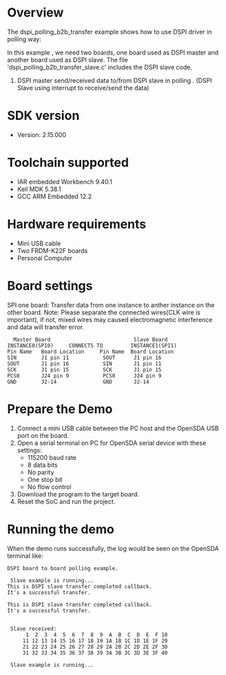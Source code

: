 Overview
========
The dspi_polling_b2b_transfer example shows how to use DSPI driver in polling way:

In this example , we need two boards, one board used as DSPI master and another board used as DSPI slave.
The file 'dspi_polling_b2b_transfer_slave.c' includes the DSPI slave code.

1. DSPI master send/received data to/from DSPI slave in polling . (DSPI Slave using interrupt to receive/send the data)

SDK version
===========
- Version: 2.15.000

Toolchain supported
===================
- IAR embedded Workbench  9.40.1
- Keil MDK  5.38.1
- GCC ARM Embedded  12.2

Hardware requirements
=====================
- Mini USB cable
- Two FRDM-K22F boards
- Personal Computer

Board settings
==============
SPI one board:
Transfer data from one instance to anther instance on the other board.
Note: Please separate the connected wires(CLK wire is important), if not, mixed wires 
      may caused electromagnetic interference and data will transfer error.
~~~~~~~~~~~~~~~~~~~~~~~~~~~~~~~~~~~~~~~~~~~~~~~~~~~~~~
  Master Board                           Slave Board
INSTANCE0(SPI0)     CONNECTS TO         INSTANCE1(SPI1)
Pin Name   Board Location     Pin Name  Board Location
SIN        J1 pin 11           SOUT      J1 pin 16
SOUT       J1 pin 16           SIN       J1 pin 11
SCK        J1 pin 15           SCK       J1 pin 15
PCS0       J24 pin 9           PCS0      J24 pin 9
GND        J2-14               GND       J2-14
~~~~~~~~~~~~~~~~~~~~~~~~~~~~~~~~~~~~~~~~~~~~~~~~~~~~~~

Prepare the Demo
================
1.  Connect a mini USB cable between the PC host and the OpenSDA USB port on the board.
2.  Open a serial terminal on PC for OpenSDA serial device with these settings:
    - 115200 baud rate
    - 8 data bits
    - No parity
    - One stop bit
    - No flow control
3.  Download the program to the target board.
4.  Reset the SoC and run the project.

Running the demo
================
When the demo runs successfully, the log would be seen on the OpenSDA terminal like:

~~~~~~~~~~~~~~~~~~~~~~~~~~~~~~~~~~~~~~~~~~~~~~~~~~~~~~~~~~~~~~~~~~~~~~~~~~~~~~~~~~~~
DSPI board to board polling example.

 Slave example is running...
This is DSPI slave transfer completed callback. 
It's a successful transfer. 

This is DSPI slave transfer completed callback. 
It's a successful transfer. 


 Slave received:
      1  2  3  4  5  6  7  8  9  A  B  C  D  E  F 10
     11 12 13 14 15 16 17 18 19 1A 1B 1C 1D 1E 1F 20
     21 22 23 24 25 26 27 28 29 2A 2B 2C 2D 2E 2F 30
     31 32 33 34 35 36 37 38 39 3A 3B 3C 3D 3E 3F 40

 Slave example is running...

~~~~~~~~~~~~~~~~~~~~~~~~~~~~~~~~~~~~~~~~~~~~~~~~~~~~~~~~~~~~~~~~~~~~~~~~~~~~~~~~~~~~~
